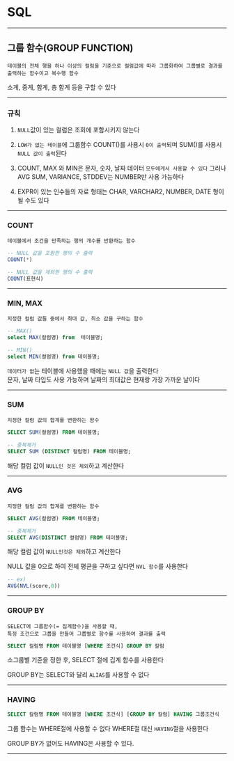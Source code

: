 # SQL
---
## 그룹 함수(GROUP FUNCTION)
```
테이블의 전체 행을 하나 이상의 컬럼을 기준으로 컬럼값에 따라 그룹화하여 그룹별로 결과를 출력하는 함수이고 복수행 함수
```
소계, 중계, 합계, 총 합계 등을 구할 수 있다

---
### 규칙
1. `NULL`값이 있는 컬럼은 조회에 포함시키지 않는다

2. `LOW가 없는 테이블`에 그룹함수 COUNT()를 사용시 `0이 출력`되며 SUM()를 사용시 `NULL 값이 출력`된다

3. COUNT, MAX 와 MIN은 문자, 숫자, 날짜 데이터 `모두에게서 사용할 수 있다`
그러나 AVG SUM, VARIANCE, STDDEV는 NUMBER만 사용 가능하다

4. EXPR이 있는 인수들의 자료 형태는 CHAR, VARCHAR2, NUMBER, DATE 형이 될 수도 있다

---
### COUNT
```
테이블에서 조건을 만족하는 행의 개수를 반환하는 함수
```
```sql
-- NULL 값을 포함한 행의 수 출력
COUNT(*)

-- NULL 값을 제외한 행의 수 출력
COUNT(표현식)
```

---
### MIN, MAX
```
지정한 컬럼 값들 중에서 최대 값, 최소 값을 구하는 함수
```
```sql
-- MAX()
select MAX(컬럼명) from  테이블명;

-- MIN()
select MIN(컬럼명) from 테이블명;
```
`데이터가 없`는 테이블에 사용헸을 때에는 `NULL 값`을 출력한다   
문자, 날짜 타입도 사용 가능하며 날짜의 최대값은 현재랑 가장 가까운 날이다

---
### SUM
```
지정한 컬럼 값의 합계를 변환하는 함수
```
```sql
SELECT SUM(컬럼명) FROM 테이블명;

-- 중복제거
SELECT SUM (DISTINCT 컬럼명) FROM 테이블명;
```
해당 컬럼 값이 `NULL인 것은 제외`하고 계산한다

---
### AVG
```
지정한 컬럼 값의 합계를 변환하는 함수
```
```sql
SELECT AVG(컬럼명) FROM 테이블명;

-- 중복제거
SELECT AVG(DISTINCT 컬럼명) FROM 테이블명;
```
해당 컬럼 값이 `NULL인것은 제외`하고 계산한다

NULL 값을 0으로 하여 전체 평균을 구하고 싶다면 `NVL 함수`를 사용한다
```sql
-- ex)
AVG(NVL(score,0))
```

---
### GROUP BY
```
SELECT에 그룹함수(= 집계함수)을 사용할 때, 
특정 조건으로 그룹을 만들어 그룹별로 함수를 사용하여 결과를 출력
```
```sql
SELECT 컬럼명 FROM 테이블명 [WHERE 조건식] GROUP BY 칼럼
```
소그룹별 기준을 정한 후, SELECT 절에 깁계 함수를 사용한다

GROUP BY는 SELECT와 달리 `ALIAS`를 사용할 수 없다

---
### HAVING
```sql
SELECT 칼럼명 FROM 테이블명 [WHERE 조건식] [GROUP BY 칼럼] HAVING 그룹조건식
```
그룹 함수는 WHERE절에 사용할 수 없다 WHERE절 대신 `HAVING`절을 사용한다

GROUP BY가 없어도 HAVING은 사용할 수 있다.

---
